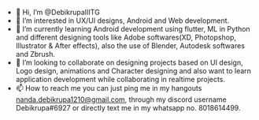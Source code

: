 - 👋 Hi, I’m @DebikrupaIIITG
- 👀 I’m interested in UX/UI designs, Android and Web development.
- 🌱 I’m currently learning Android development using flutter, ML in Python and different designing tools like Adobe softwares(XD, Photopshop, Illustrator & After effects), also the use of Blender, Autodesk softwares and Zbrush.
- 💞️ I’m looking to collaborate on designing projects based on UI design, Logo design, animations and Character designing and also want to learn application development while collaborating in realtime projects.
- 📫 How to reach me you can just ping me in my hangouts nanda.debikrupa1210@gmail.com, through my discord username Debikrupa#6927 or directly text me in my whatsapp no. 8018614499.

